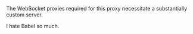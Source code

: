 The WebSocket proxies required for this proxy necessitate a substantially custom server.

I hate Babel so much.
